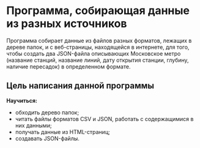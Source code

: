# Программа, собирающая данные из разных источников

Программа собирает данные из файлов разных форматов, лежащих в дереве папок, и с веб-страницы, находящейся в интернете, для того, чтобы создать два JSON-файла описывающих Московское метро (название станций, название линий, дату открытия станции, глубину, наличие пересадок) в определенном формате.

## Цель написания данной программы

**Научиться:**

+ обходить дерево папок;
+ читать файлы форматов CSV и JSON, работать с содержащимися в них данными;
+ получать данные из HTML-страниц;
+ создавать JSON-файлы.
